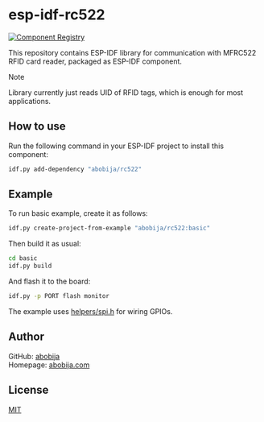 # esp-idf-rc522

[![Component Registry](https://components.espressif.com/components/abobija/rc522/badge.svg)](https://components.espressif.com/components/abobija/rc522)

This repository contains ESP-IDF library for communication with MFRC522 RFID card reader, packaged as ESP-IDF component.

> [!NOTE]
> Library currently just reads UID of RFID tags, which is enough for most applications.

## How to use

Run the following command in your ESP-IDF project to install this component:

```bash
idf.py add-dependency "abobija/rc522"
```

## Example

To run basic example, create it as follows:

```bash
idf.py create-project-from-example "abobija/rc522:basic"
```

Then build it as usual:

```bash
cd basic
idf.py build
```

And flash it to the board:

```bash
idf.py -p PORT flash monitor
```

The example uses [helpers/spi.h](include/rc522/helpers/spi.h) for wiring GPIOs.

## Author

GitHub: [abobija](https://github.com/abobija)<br>
Homepage: [abobija.com](https://abobija.com)

## License

[MIT](LICENSE)
